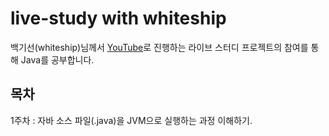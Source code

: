 # live-study with whiteship
백기선(whiteship)님께서 [YouTube](https://github.com/whiteship/live-study/issues)로 진행하는 라이브 스터디 프로젝트의 참여를 통해 Java를 공부합니다.

## 목차

1주차 : 자바 소스 파일(.java)을 JVM으로 실행하는 과정 이해하기.
